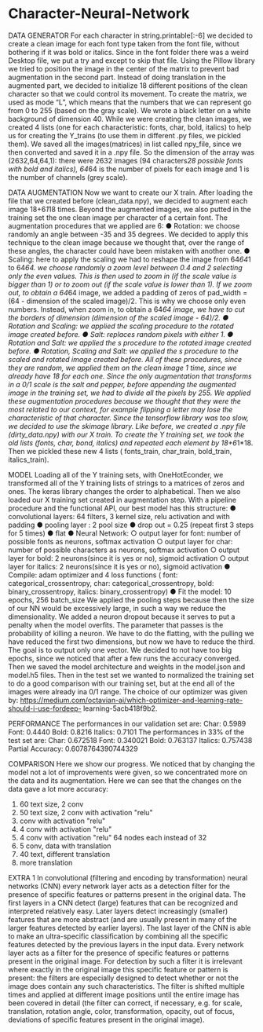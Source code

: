 # Character-Neural-Network

DATA GENERATOR
For each character in string.printable[:-6] we decided to create a clean image for
each font type taken from the font file, without bothering if it was bold or
italics. Since in the font folder there was a weird Desktop file, we put a try and
except to skip that file. Using the Pillow library we tried to position the image
in the center of the matrix to prevent bad augmentation in the second part.
Instead of doing translation in the augmented part, we decided to initialize 18
different positions of the clean character so that we could control its movement.
To create the matrix, we used as mode “L”, which means that the numbers that we
can represent go from 0 to 255 (based on the gray scale). We wrote a black letter
on a white background of dimension 40. While we were creating the clean images, we
created 4 lists (one for each characteristic: fonts, char, bold, italics) to help
us for creating the Y_trains (to use them in different .py files, we pickled
them). We saved all the images(matrices) in list called npy_file, since we then
converted and saved it in a .npy file. So the dimension of the array was
(2632,64,64,1): there were 2632 images (94 characters*28 possible fonts with bold
and italics), 64*64 is the number of pixels for each image and 1 is the number of
channels (grey scale).

DATA AUGMENTATION
Now we want to create our X train. After loading the file that we created before
(clean_data.npy), we decided to augment each image 18+6*1*18 times. Beyond the
augmented images, we also putted in the training set the one clean image per
character of a certain font.
The augmentation procedures that we applied are 6:
● Rotation: we choose randomly an angle between -35 and 35 degrees. We
decided to apply this technique to the clean image because we thought that,
over the range of these angles, the character could have been mistaken with
another one.
● Scaling: here to apply the scaling we had to reshape the image from 64*64*1
to 64*64. we choose randomly a zoom level between 0.4 and 2 selecting only
the even values. This is then used to zoom in (if the scale value is bigger
than 1) or to zoom out (if the scale value is lower than 1). If we zoom
out, to obtain a 64*64 image, we added a padding of zeros of pad_width =
(64 - dimension of the scaled image)/2. This is why we choose only even
numbers. Instead, when zoom in, to obtain a 64*64 image, we have to cut
the borders of dimension (dimension of the scaled image - 64)/2.
● Rotation and Scaling: we applied the scaling procedure to the rotated image
created before.
● Salt: replaces random pixels with either 1.
● Rotation and Salt: we applied the s procedure to the rotated image created
before.
● Rotation, Scaling and Salt: we applied the s procedure to the scaled and
rotated image created before.
All of these procedures, since they are random, we applied them on the clean image
1 time, since we already have 18 for each one. Since the only augmentation that
transforms in a 0/1 scale is the salt and pepper, before appending the augmented
image in the training set, we had to divide all the pixels by 255. We applied
these augmentation procedures because we thought that they were the most related
to our context, for example flipping a letter may lose the characteristic of that
character. Since the tensorflow library was too slow, we decided to use the
skimage library. Like before, we created a .npy file (dirty_data.npy) with our X
train. To create the Y training set, we took the old lists (fonts, char, bond,
italics) and repeated each element by 18+6*1*18. Then we pickled these new 4 lists
( fonts_train, char_train, bold_train, italics_train).

MODEL
Loading all of the Y training sets, with OneHotEconder, we transformed all of the
Y training lists of strings to a matrices of zeros and ones. The keras library
changes the order to alphabetical. Then we also loaded our X training set created
in augmentation step. With a pipeline procedure and the functional API, our best
model has this structure:
● convolutional layers: 64 filters, 3 kernel size, relu activation and with
padding
● pooling layer : 2 pool size
● drop out = 0.25 (repeat first 3 steps for 5 times)
● flat
● Neural Network:
○ output layer for font: number of possible fonts as neurons, softmax
activation
○ output layer for char: number of possible characters as neurons,
softmax activation
○ output layer for bold: 2 neurons(since it is yes or no), sigmoid
activation
○ output layer for italics: 2 neurons(since it is yes or no), sigmoid
activation
● Compile: adam optimizer and 4 loss functions ( font:
categorical_crossentropy, char: categorical_crossentropy, bold:
binary_crossentropy, italics: binary_crossentropy)
● Fit the model: 10 epochs, 256 batch_size
We applied the pooling steps because then the size of our NN would be excessively
large, in such a way we reduce the dimensionality. We added a neuron dropout
because it serves to put a penalty when the model overfits. The parameter that
passes is the probability of killing a neuron. We have to do the flatting, with
the pulling we have reduced the first two dimensions, but now we have to reduce
the third. The goal is to output only one vector. We decided to not have too big
epochs, since we noticed that after a few runs the accuracy converged. Then we
saved the model architecture and weights in the model.json and model.h5 files.
Then in the test set we wanted to normalized the training set to do a good
comparison with our training set, but at the end all of the images were already
ina 0/1 range. The choice of our optimizer was given by:
https://medium.com/octavian-ai/which-optimizer-and-learning-rate-should-i-use-fordeep-
learning-5acb418f9b2.

PERFORMANCE
The performances in our validation set are:
Char: 0.5989
Font: 0.4440
Bold: 0.8216
Italics: 0.7101
The performances in 33% of the test set are:
Char: 0.672518
Font: 0.340021
Bold: 0.763137
Italics: 0.757438
Partial Accuracy: 0.6078764390744329

COMPARISON
Here we show our progress. We noticed that by changing the model not a lot of
improvements were given, so we concentrated more on the data and its augmentation.
Here we can see that the changes on the data gave a lot more accuracy:
1. 60 text size, 2 conv
2. 50 text size, 2 conv with
activation "relu"
3. conv with activation "relu"
4. 4 conv with activation "relu"
5. 4 conv with activation "relu" 64
nodes each instead of 32
6. 5 conv, data with translation
7. 40 text, different translation
8. more translation

EXTRA 1
In convolutional (filtering and encoding by transformation) neural networks (CNN)
every network layer acts as a detection filter for the presence of specific
features or patterns present in the original data. The first layers in a CNN
detect (large) features that can be recognized and interpreted relatively easy.
Later layers detect increasingly (smaller) features that are more abstract (and
are usually present in many of the larger features detected by earlier layers).
The last layer of the CNN is able to make an ultra-specific classification by
combining all the specific features detected by the previous layers in the input
data. Every network layer acts as a filter for the presence of specific features
or patterns present in the original image. For detection by such a filter it is
irrelevant where exactly in the original image this specific feature or pattern is
present: the filters are especially designed to detect whether or not the image
does contain any such characteristics. The filter is shifted multiple times and
applied at different image positions until the entire image has been covered in
detail (the filter can correct, if necessary, e.g. for scale, translation,
rotation angle, color, transformation, opacity, out of focus, deviations of
specific features present in the original image).
